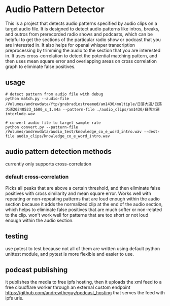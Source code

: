 # Audio Pattern Detector
This is a project that detects audio patterns specified by audio clips on a target audio file. 
It is designed to detect audio patterns like intros, breaks, and outros from prerecorded radio shows and podcasts,
which can be helpful to get the sections of the particular radio show or podcast that you are interested in.
It also helps for openai whisper transcription preprocessing by trimming the audio to the section that you are interested in.
It uses cross-correlation to detect the potential matching pattern, and then uses mean square error and overlapping areas on cross correlation graph to eliminate false positives.


## usage
```shell
# detect pattern from audio file with debug
python match.py --audio-file /Volumes/andrewdata/ftp/grabradiostreamed/am1430/multiple/日落大道/日落大道20240523_1600_s_1.m4a --pattern-file ./audio_clips/am1430/日落大道interlude.wav

# convert audio file to target sample rate
python convert.py --pattern-file  /Volumes/andrewdata/audio_test/knowledge_co_e_word_intro.wav --dest-file audio_clips/knowledge_co_e_word_intro.wav

```

## audio pattern detection methods
currently only supports cross-correlation

### default cross-correlation
Picks all peaks that are above a certain threshold, and then eliminate false positives with cross similarity and mean square error.
Works well with repeating or non-repeating patterns that are loud enough within the audio section because it adds the normalized clip
at the end of the audio section, which helps to eliminate false positives that are much softer or non-related to the clip.
won't work well for patterns that are too short or not loud enough within the audio section. 

## testing
use pytest to test because not all of them are written using default python unittest module, and pytest is more flexible and easier to use.

## podcast publishing
it publishes the media to free ipfs hosting, then it uploads the xml feed to a free cloudflare worker through an external custom endpoint https://github.com/andrewtheguy/podcast_hosting that serves the feed with ipfs urls.
